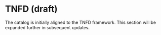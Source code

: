 # TNFD (draft)

The catalog is initially aligned to the TNFD framework. This section will be expanded further in subsequent updates.
